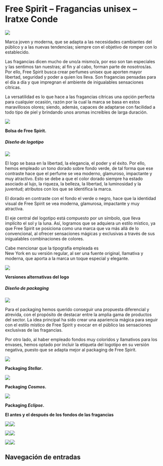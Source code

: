 # Free Spirit – Fragancias unisex – Iratxe Conde
[![](https://iratxeconde.wordpress.com/wp-content/uploads/2022/08/portada.png)](https://iratxeconde.wordpress.com/wp-content/uploads/2022/08/portada.png)

Marca joven y moderna, que se adapta a las necesidades cambiantes del público y a las nuevas tendencias; siempre con el objetivo de romper con lo establecido.

Las fragancias dicen mucho de uno/a mismo/a, por eso son tan especiales y las sentimos tan nuestras; al fin y al cabo, forman parte de nosotros/as. Por ello, Free Spirit busca crear perfumes unisex que aporten mayor libertad, seguridad y poder a quien los lleva. Son fragancias pensadas para el día a día y que impregnan el ambiente de inigualables sensaciones cítricas.

La versatilidad es lo que hace a las fragancias cítricas una opción perfecta para cualquier ocasión, razón por la cual la marca se basa en estos maravillosos olores; siendo, además, capaces de adaptarse con facilidad a todo tipo de piel y brindando unos aromas increíbles de larga duración.

[![](https://iratxeconde.wordpress.com/wp-content/uploads/2022/08/fotito-fs-1.png)](https://iratxeconde.wordpress.com/wp-content/uploads/2022/08/fotito-fs-1.png)

****Bolsa de Free Spirit.****

##### Diseño de logotipo

![](https://iratxeconde.wordpress.com/wp-content/uploads/2022/08/tarjetas-free-spirit-1.png?w=750)

El logo se basa en la libertad, la elegancia, el poder y el éxito. Por ello, hemos empleado un tono dorado sobre fondo verde, de tal forma que ese contraste hace que el perfume se vea moderno, glamuroso, impactante y muy atractivo. Esto se debe a que el color dorado siempre ha estado asociado al lujo, la riqueza, la belleza, la libertad, la luminosidad y la juventud; atributos con los que se identifica la marca.

El dorado en contraste con el fondo el verde o negro, hace que la identidad visual de Free Spirit se vea moderna, glamurosa, impactante y muy atractiva.

El eje central del logotipo está compuesto por un símbolo, que lleva implícito el sol y la luna. Así, logramos que se adquiera un estilo místico, ya que Free Spirit se posiciona como una marca que va más allá de lo convencional, al ofrecer sensaciones mágicas y exclusivas a través de sus inigualables combinaciones de colores.

Cabe mencionar que la tipografía empleada es  
New York en su versión regular, al ser una fuente original, llamativa y moderna, que aporta a la marca un toque especial y elegante.

![](https://iratxeconde.wordpress.com/wp-content/uploads/2022/08/thp_animacion_iratxecondeturon-1.gif?w=1024)

**Versiones alternativas del logo**

##### Diseño de packaging

![](https://iratxeconde.wordpress.com/wp-content/uploads/2022/08/3-colonias-1.png?w=750)

Para el packaging hemos querido conseguir una propuesta diferencial y atrevida, con el propósito de destacar entre la amplia gama de productos del sector. La idea principal ha sido crear una apariencia mágica para seguir con el estilo místico de Free Spirit y evocar en el público las sensaciones exclusivas de las fragancias.

Por otro lado, al haber empleado fondos muy coloridos y llamativos para los envases, hemos optado por incluir la etiqueta del logotipo en su versión negativa, puesto que se adapta mejor al packaging de Free Spirit.

[![](https://iratxeconde.wordpress.com/wp-content/uploads/2022/08/frascos.png)](https://iratxeconde.wordpress.com/wp-content/uploads/2022/08/frascos.png)

**Packaging _Stellar_.**

[![](https://iratxeconde.wordpress.com/wp-content/uploads/2022/08/frascos2.png)](https://iratxeconde.wordpress.com/wp-content/uploads/2022/08/frascos2.png)

**Packaging **_Cosmos_.****

[![](https://iratxeconde.wordpress.com/wp-content/uploads/2022/08/frascos3.png)](https://iratxeconde.wordpress.com/wp-content/uploads/2022/08/frascos3.png)

**Packaging _Eclipse_.**

**El antes y el después de los fondos de las fragancias**

![](https://iratxeconde.wordpress.com/wp-content/uploads/2022/08/28.jpg)![](https://iratxeconde.wordpress.com/wp-content/uploads/2022/08/prueba.png)

![](https://iratxeconde.wordpress.com/wp-content/uploads/2022/08/5438849.jpg)![](https://iratxeconde.wordpress.com/wp-content/uploads/2022/08/prueba-azul-nuevo.png)

![](https://iratxeconde.wordpress.com/wp-content/uploads/2022/08/blue-universe-star-explosion.jpg)![](https://iratxeconde.wordpress.com/wp-content/uploads/2022/08/prueba-naranja2.png)

Navegación de entradas
----------------------